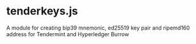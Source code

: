 # tenderkeys.js
A module for creating bip39 mnemonic, ed25519  key pair and ripemd160 address for Tendermint and Hyperledger Burrow
